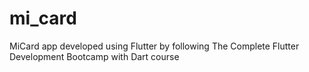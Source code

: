# mi_card
MiCard app developed using Flutter by following The Complete Flutter Development Bootcamp with Dart course
